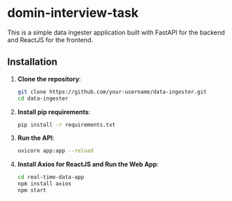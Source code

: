 # domin-interview-task

This is a simple data ingester application built with FastAPI for the backend and ReactJS for the frontend.

## Installation

1. **Clone the repository**:

   ```bash
   git clone https://github.com/your-username/data-ingester.git
   cd data-ingester

2. **Install pip requirements**:

   ```bash
   pip install -r requirements.txt

3. **Run the API**:

   ```bash
   uvicorn app:app --reload
   

4. **Install Axios for ReactJS and Run the Web App**:

   ```bash
   cd real-time-data-app
   npm install axios
   npm start


